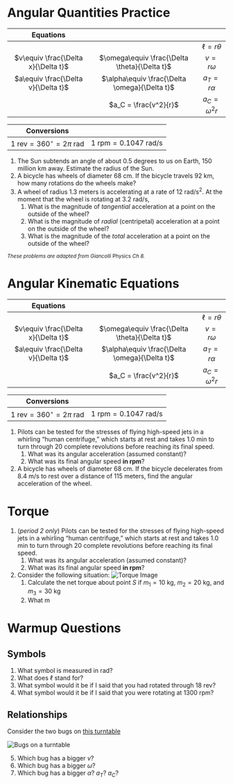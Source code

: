 Angular Quantities Practice
======================


|Equations                          |                                             |                  |
|:---------------------------------:|:-------------------------------------------:|:----------------:|
|                                   |                                             | $\ell = r\theta$ |
|$v\equiv \frac{\Delta x}{\Delta t}$|$\omega\equiv \frac{\Delta \theta}{\Delta t}$|   $v=r \omega$   |
|$a\equiv \frac{\Delta v}{\Delta t}$|$\alpha\equiv \frac{\Delta \omega}{\Delta t}$|  $a_T=r \alpha$  |
|                                   |            $a_C = \frac{v^2}{r}$            |$a_C = \omega^2 r$|


| Conversions                                  |                                    |
|----------------------------------------------|------------------------------------|
|$1~\text{rev} = 360^{\circ} = 2\pi~\text{rad}$|$1~\text{rpm} = 0.1047~\text{rad/s}$|

1. The Sun subtends an angle of about 0.5 degrees to us on Earth, 150 million km away.  Estimate the radius of the Sun.
2. A bicycle has wheels of diameter 68 cm.  If the bicycle travels 92 km, how many rotations do the wheels make?
3. A wheel of radius 1.3 meters is accelerating at a rate of 12 rad/s<sup>2</sup>.  At the moment that the wheel is rotating at 3.2 rad/s,
	1. What is the magnitude of *tangential* acceleration at a point on the outside of the wheel?
	2. What is the magnitude of *radial* (centripetal) acceleration at a point on the outside of the wheel?
	3. What is the magnitude of the *total* acceleration at a point on the outside of the wheel?

<sub>*These problems are adapted from Giancolli* Physics *Ch 8.*</sub>


Angular Kinematic Equations
=======================

|Equations                          |                                             |                  |
|:---------------------------------:|:-------------------------------------------:|:----------------:|
|                                   |                                             | $\ell = r\theta$ |
|$v\equiv \frac{\Delta x}{\Delta t}$|$\omega\equiv \frac{\Delta \theta}{\Delta t}$|   $v=r \omega$   |
|$a\equiv \frac{\Delta v}{\Delta t}$|$\alpha\equiv \frac{\Delta \omega}{\Delta t}$|  $a_T=r \alpha$  |
|                                   |            $a_C = \frac{v^2}{r}$            |$a_C = \omega^2 r$|


| Conversions                                  |                                    |
|----------------------------------------------|------------------------------------|
|$1~\text{rev} = 360^{\circ} = 2\pi~\text{rad}$|$1~\text{rpm} = 0.1047~\text{rad/s}$|

1. Pilots can be tested for the stresses of flying high-speed jets in a whirling “human centrifuge,” which starts at rest and takes 1.0 min to turn through 20 complete revolutions before reaching its final speed.
	1. What was its angular acceleration (assumed constant)?
	2. What was its final angular speed **in rpm**?
2. A bicycle has wheels of diameter 68 cm.  If the bicycle decelerates from 8.4 m/s to rest over a distance of 115 meters, find the angular acceleration of the wheel.



Torque
======

1. (*period 2 only*) Pilots can be tested for the stresses of flying high-speed jets in a whirling “human centrifuge,” which starts at rest and takes 1.0 min to turn through 20 complete revolutions before reaching its final speed.
	1. What was its angular acceleration (assumed constant)?
	2. What was its final angular speed **in rpm**?
2. Consider the following situation: 
![Torque Image](https://s3-us-west-2.amazonaws.com/courses-images/wp-content/uploads/sites/2952/2018/01/31195250/CNX_UPhysics_12_02_torquebal.jpg)
	1. Calculate the net torque about point $S$ if $m_1=10~\text{kg}$, $m_2=20~\text{kg}$, and $m_3=30~\text{kg}$
	2. What m


Warmup Questions
==========

Symbols
--------------
1. What symbol is measured in rad?
2. What does $\ell$ stand for?
3. What symbol would it be if I said that you had rotated through 18 rev?
4. What symbol would it be if I said that you were rotating at 1300 rpm?

Relationships
---------------
Consider the two bugs on [this turntable](https://phet.colorado.edu/sims/cheerpj/rotation/latest/rotation.html?simulation=rotation)

![Bugs on a turntable](/system/files/attachments/page_embeds/m/2021-03/Capture_603e678c34227.PNG)

5. Which bug has a bigger $v$?
6. Which bug has a bigger $\omega$?
7. Which bug has a bigger $\alpha$? $a_T$? $a_C$?
<!--stackedit_data:
eyJoaXN0b3J5IjpbMTU2OTk5MDI0NSwxMTg3MjE1NjU1LC0yMD
ExMTkxMzEzLC0xOTg0NTU1Njg4LDQzODM1MTE2NV19
-->
